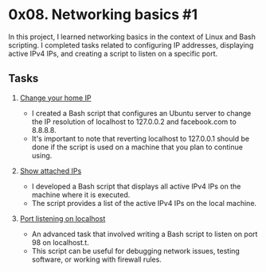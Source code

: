 # 0x08. Networking basics #1

In this project, I learned networking basics in the context of Linux and Bash scripting. I completed tasks related to configuring IP addresses, displaying active IPv4 IPs, and creating a script to listen on a specific port.

## Tasks

1. [Change your home IP](0-change_your_home_IP)
   - I created a Bash script that configures an Ubuntu server to change the IP resolution of localhost to 127.0.0.2 and facebook.com to 8.8.8.8.
   - It's important to note that reverting localhost to 127.0.0.1 should be done if the script is used on a machine that you plan to continue using.

2. [Show attached IPs](1-show_attached_IPs)
   - I developed a Bash script that displays all active IPv4 IPs on the machine where it is executed.
   - The script provides a list of the active IPv4 IPs on the local machine.

3. [Port listening on localhost](100-port_listening_on_localhost)
   - An advanced task that involved writing a Bash script to listen on port 98 on localhost.t.
   - This script can be useful for debugging network issues, testing software, or working with firewall rules.
